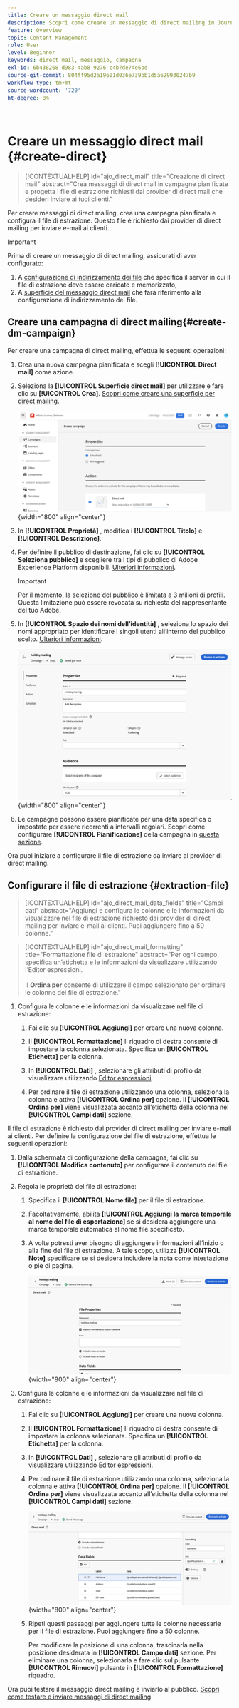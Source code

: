 ```yaml
---
title: Creare un messaggio direct mail
description: Scopri come creare un messaggio di direct mailing in Journey Optimizer
feature: Overview
topic: Content Management
role: User
level: Beginner
keywords: direct mail, messaggio, campagna
exl-id: 6b438268-d983-4ab8-9276-c4b7de74e6bd
source-git-commit: 804ff95d2a19601d036e739bb1d5a629930247b9
workflow-type: tm+mt
source-wordcount: '720'
ht-degree: 8%

---
```


# Creare un messaggio direct mail {#create-direct}

>[!CONTEXTUALHELP]
>id="ajo_direct_mail"
>title="Creazione di direct mail"
>abstract="Crea messaggi di direct mail in campagne pianificate e progetta i file di estrazione richiesti dai provider di direct mail che desideri inviare ai tuoi clienti."

Per creare messaggi di direct mailing, crea una campagna pianificata e configura il file di estrazione. Questo file è richiesto dai provider di direct mailing per inviare e-mail ai clienti.

>[!IMPORTANT]
>
>Prima di creare un messaggio di direct mailing, assicurati di aver configurato:
>
>1. A [configurazione di indirizzamento dei file](../direct-mail/direct-mail-configuration.md#file-routing-configuration) che specifica il server in cui il file di estrazione deve essere caricato e memorizzato,
>1. A [superficie del messaggio direct mail](../direct-mail/direct-mail-configuration.md#direct-mail-surface) che farà riferimento alla configurazione di indirizzamento dei file.


## Creare una campagna di direct mailing{#create-dm-campaign}

Per creare una campagna di direct mailing, effettua le seguenti operazioni:

1. Crea una nuova campagna pianificata e scegli **[!UICONTROL Direct mail]** come azione.

1. Seleziona la **[!UICONTROL Superficie direct mail]** per utilizzare e fare clic su **[!UICONTROL Crea]**. [Scopri come creare una superficie per direct mailing](direct-mail-configuration.md#direct-mail-surface).

   ![](assets/direct-mail-campaign.png){width="800" align="center"}

1. In **[!UICONTROL Proprietà]** , modifica i **[!UICONTROL Titolo]** e **[!UICONTROL Descrizione]**.

1. Per definire il pubblico di destinazione, fai clic su **[!UICONTROL Seleziona pubblico]** e scegliere tra i tipi di pubblico di Adobe Experience Platform disponibili. [Ulteriori informazioni](../audience/about-audiences.md).

   >[!IMPORTANT]
   >
   >Per il momento, la selezione del pubblico è limitata a 3 milioni di profili. Questa limitazione può essere revocata su richiesta del rappresentante del tuo Adobe.

1. In **[!UICONTROL Spazio dei nomi dell’identità]** , seleziona lo spazio dei nomi appropriato per identificare i singoli utenti all’interno del pubblico scelto. [Ulteriori informazioni](../event/about-creating.md#select-the-namespace).

   ![](assets/direct-mail-campaign-properties.png){width="800" align="center"}

1. Le campagne possono essere pianificate per una data specifica o impostate per essere ricorrenti a intervalli regolari. Scopri come configurare **[!UICONTROL Pianificazione]** della campagna in [questa sezione](../campaigns/create-campaign.md#schedule).

Ora puoi iniziare a configurare il file di estrazione da inviare al provider di direct mailing.

## Configurare il file di estrazione {#extraction-file}

>[!CONTEXTUALHELP]
>id="ajo_direct_mail_data_fields"
>title="Campi dati"
>abstract="Aggiungi e configura le colonne e le informazioni da visualizzare nel file di estrazione richiesto dai provider di direct mailing per inviare e-mail ai clienti. Puoi aggiungere fino a 50 colonne."

>[!CONTEXTUALHELP]
>id="ajo_direct_mail_formatting"
>title="Formattazione file di estrazione"
>abstract="Per ogni campo, specifica un’etichetta e le informazioni da visualizzare utilizzando l’Editor espressioni. <br/><br/> Il <b>Ordina per</b> consente di utilizzare il campo selezionato per ordinare le colonne del file di estrazione."

1. Configura le colonne e le informazioni da visualizzare nel file di estrazione:

   1. Fai clic su **[!UICONTROL Aggiungi]** per creare una nuova colonna.

   1. Il **[!UICONTROL Formattazione]** Il riquadro di destra consente di impostare la colonna selezionata. Specifica un **[!UICONTROL Etichetta]** per la colonna.

   1. In **[!UICONTROL Dati]** , selezionare gli attributi di profilo da visualizzare utilizzando [Editor espressioni](../personalization/personalization-build-expressions.md).

   1. Per ordinare il file di estrazione utilizzando una colonna, seleziona la colonna e attiva **[!UICONTROL Ordina per]** opzione. Il **[!UICONTROL Ordina per]** viene visualizzata accanto all’etichetta della colonna nel **[!UICONTROL Campi dati]** sezione.







Il file di estrazione è richiesto dai provider di direct mailing per inviare e-mail ai clienti. Per definire la configurazione del file di estrazione, effettua le seguenti operazioni:

1. Dalla schermata di configurazione della campagna, fai clic su **[!UICONTROL Modifica contenuto]** per configurare il contenuto del file di estrazione.

1. Regola le proprietà del file di estrazione:

   1. Specifica il **[!UICONTROL Nome file]** per il file di estrazione.

   1. Facoltativamente, abilita **[!UICONTROL Aggiungi la marca temporale al nome del file di esportazione]** se si desidera aggiungere una marca temporale automatica al nome file specificato.

   1. A volte potresti aver bisogno di aggiungere informazioni all’inizio o alla fine del file di estrazione. A tale scopo, utilizza **[!UICONTROL Note]** specificare se si desidera includere la nota come intestazione o piè di pagina.

      ![](assets/direct-mail-properties.png){width="800" align="center"}

1. Configura le colonne e le informazioni da visualizzare nel file di estrazione:

   1. Fai clic su **[!UICONTROL Aggiungi]** per creare una nuova colonna.

   1. Il **[!UICONTROL Formattazione]** Il riquadro di destra consente di impostare la colonna selezionata. Specifica un **[!UICONTROL Etichetta]** per la colonna.

   1. In **[!UICONTROL Dati]** , selezionare gli attributi di profilo da visualizzare utilizzando [Editor espressioni](../personalization/personalization-build-expressions.md).

   1. Per ordinare il file di estrazione utilizzando una colonna, seleziona la colonna e attiva **[!UICONTROL Ordina per]** opzione. Il **[!UICONTROL Ordina per]** viene visualizzata accanto all’etichetta della colonna nel **[!UICONTROL Campi dati]** sezione.

      ![](assets/direct-mail-content.png){width="800" align="center"}

   1. Ripeti questi passaggi per aggiungere tutte le colonne necessarie per il file di estrazione. Puoi aggiungere fino a 50 colonne.

      Per modificare la posizione di una colonna, trascinarla nella posizione desiderata in **[!UICONTROL Campo dati]** sezione. Per eliminare una colonna, selezionarla e fare clic sul pulsante **[!UICONTROL Rimuovi]** pulsante in **[!UICONTROL Formattazione]** riquadro.

Ora puoi testare il messaggio direct mailing e inviarlo al pubblico. [Scopri come testare e inviare messaggi di direct mailing](test-send-direct-mail.md)
